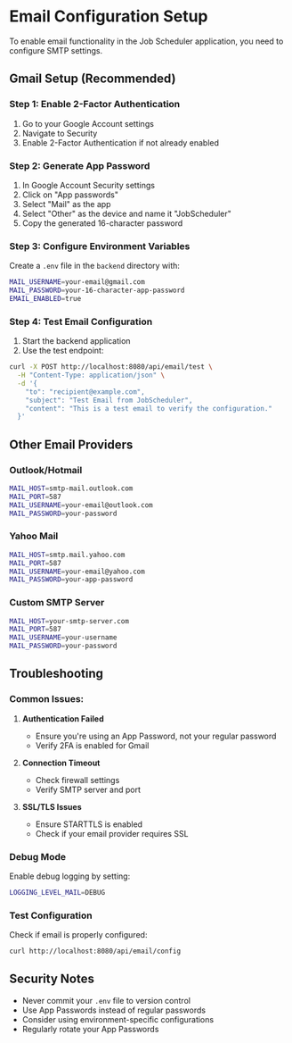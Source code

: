 # Email Configuration Setup

To enable email functionality in the Job Scheduler application, you need to configure SMTP settings.

## Gmail Setup (Recommended)

### Step 1: Enable 2-Factor Authentication
1. Go to your Google Account settings
2. Navigate to Security
3. Enable 2-Factor Authentication if not already enabled

### Step 2: Generate App Password
1. In Google Account Security settings
2. Click on "App passwords"
3. Select "Mail" as the app
4. Select "Other" as the device and name it "JobScheduler"
5. Copy the generated 16-character password

### Step 3: Configure Environment Variables
Create a `.env` file in the `backend` directory with:

```bash
MAIL_USERNAME=your-email@gmail.com
MAIL_PASSWORD=your-16-character-app-password
EMAIL_ENABLED=true
```

### Step 4: Test Email Configuration
1. Start the backend application
2. Use the test endpoint:

```bash
curl -X POST http://localhost:8080/api/email/test \
  -H "Content-Type: application/json" \
  -d '{
    "to": "recipient@example.com",
    "subject": "Test Email from JobScheduler",
    "content": "This is a test email to verify the configuration."
  }'
```

## Other Email Providers

### Outlook/Hotmail
```bash
MAIL_HOST=smtp-mail.outlook.com
MAIL_PORT=587
MAIL_USERNAME=your-email@outlook.com
MAIL_PASSWORD=your-password
```

### Yahoo Mail
```bash
MAIL_HOST=smtp.mail.yahoo.com
MAIL_PORT=587
MAIL_USERNAME=your-email@yahoo.com
MAIL_PASSWORD=your-app-password
```

### Custom SMTP Server
```bash
MAIL_HOST=your-smtp-server.com
MAIL_PORT=587
MAIL_USERNAME=your-username
MAIL_PASSWORD=your-password
```

## Troubleshooting

### Common Issues:

1. **Authentication Failed**
   - Ensure you're using an App Password, not your regular password
   - Verify 2FA is enabled for Gmail

2. **Connection Timeout**
   - Check firewall settings
   - Verify SMTP server and port

3. **SSL/TLS Issues**
   - Ensure STARTTLS is enabled
   - Check if your email provider requires SSL

### Debug Mode
Enable debug logging by setting:
```bash
LOGGING_LEVEL_MAIL=DEBUG
```

### Test Configuration
Check if email is properly configured:
```bash
curl http://localhost:8080/api/email/config
```

## Security Notes

- Never commit your `.env` file to version control
- Use App Passwords instead of regular passwords
- Consider using environment-specific configurations
- Regularly rotate your App Passwords